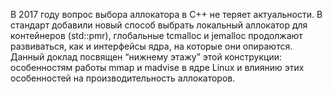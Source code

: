 В 2017 году вопрос выбора аллокатора в C++ не теряет актуальности. В стандарт добавили новый способ выбрать локальный аллокатор для контейнеров (std::pmr), глобальные tcmalloc и jemalloc продолжают развиваться, как и интерфейсы ядра, на которые они опираются. Данный доклад посвящен “нижнему этажу” этой конструкции: особенностям работы mmap и madvise в ядре Linux и влиянию этих особенностей на производительность аллокаторов.
